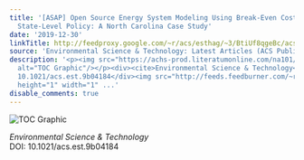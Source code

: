 ```yaml
---
title: '[ASAP] Open Source Energy System Modeling Using Break-Even Costs to Inform
  State-Level Policy: A North Carolina Case Study'
date: '2019-12-30'
linkTitle: http://feedproxy.google.com/~r/acs/esthag/~3/BtiUf8qgeBc/acs.est.9b04184
source: 'Environmental Science & Technology: Latest Articles (ACS Publications)'
description: '<p><img src="https://achs-prod.literatumonline.com/na101/home/literatum/publisher/achs/journals/content/esthag/0/esthag.ahead-of-print/acs.est.9b04184/20191230/images/medium/es9b04184_0005.gif"
  alt="TOC Graphic"/></p><div><cite>Environmental Science & Technology</cite></div><div>DOI:
  10.1021/acs.est.9b04184</div><img src="http://feeds.feedburner.com/~r/acs/esthag/~4/BtiUf8qgeBc"
  height="1" width="1" ...'
disable_comments: true
---
```

<p><img src="https://achs-prod.literatumonline.com/na101/home/literatum/publisher/achs/journals/content/esthag/0/esthag.ahead-of-print/acs.est.9b04184/20191230/images/medium/es9b04184_0005.gif" alt="TOC Graphic"/></p><div><cite>Environmental Science & Technology</cite></div><div>DOI: 10.1021/acs.est.9b04184</div><img src="http://feeds.feedburner.com/~r/acs/esthag/~4/BtiUf8qgeBc" height="1" width="1" ...
